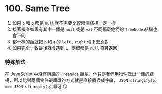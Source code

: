 # 100. Same Tree
1. 如果 `p` 和 `q` 都是 `null` 就不需要比較兩個結構一定一樣
2. 接著檢查如果有其中一個是 `null` 或是 `val` 不同那麼他們的 `TreeNode` 結構也會不同
3. 都一樣的話就把 `p` 和 `q` 的 `left` , `right` 傳下去比對
4. 如果完全一致最後就會遇到 `1.` 兩個都是 `null` 直接返回

### 特殊解法
在 JavaScript 中沒有所謂的 `TreeNode` 類型，他只是我們用物件做出一樣的結構，所以比對兩個物件最簡單的方式就是直接轉換成字串， `JSON.stringify(p) === JSON.stringify(q)` 即可 😏
